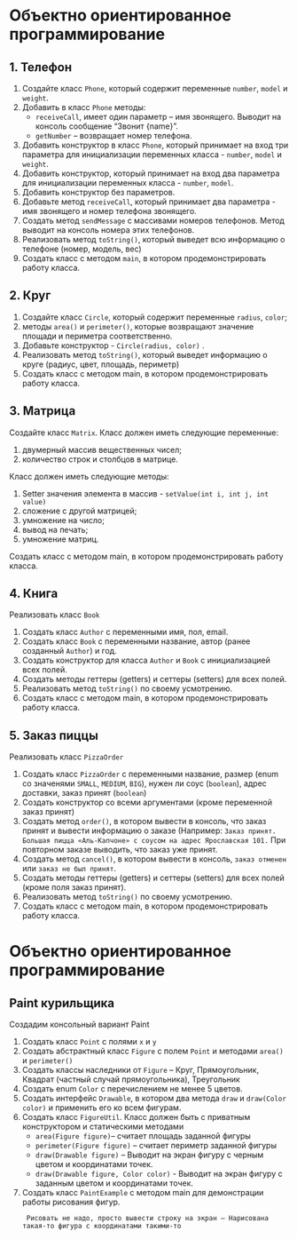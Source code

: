 # Объектно ориентированное программирование

## 1. Телефон

1. Создайте класс `Phone`, который содержит переменные `number`, `model` и `weight`.
2. Добавить в класс `Phone` методы:
   * `receiveCall`, имеет один параметр – имя звонящего. Выводит на консоль сообщение “Звонит {name}”.
   * `getNumber` – возвращает номер телефона.
3. Добавить конструктор в класс `Phone`, который принимает на вход три параметра для инициализации
   переменных класса - `number`, `model` и `weight`.
4. Добавить конструктор, который принимает на вход два параметра для инициализации переменных класса -
   `number`, `model`.
5. Добавить конструктор без параметров.
6. Добавьте метод `receiveCall`, который принимает два параметра - имя звонящего и номер телефона звонящего.
7. Создать метод `sendMessage` с массивами номеров телефонов. Метод выводит на консоль номера этих телефонов.
8. Реализовать метод `toString()`, который выведет всю информацию о телефоне (номер, модель, вес)
9. Создать класс с методом `main`, в котором продемонстрировать работу класса.

## 2. Круг

1. Создайте класс `Circle`, который содержит переменные `radius`, `color`;
2. методы `area()` и `perimeter()`, которые возвращают значение площади и периметра соответственно.
3. Добавьте конструктор - `Circle(radius, color)` .
4. Реализовать метод `toString()`, который выведет информацию о круге (радиус, цвет, площадь, периметр)
5. Создать класс с методом main, в котором продемонстрировать работу класса.

## 3. Матрица

Создайте класс `Matrix`. Класс должен иметь следующие переменные:
1. двумерный массив вещественных чисел;
2. количество строк и столбцов в матрице.

Класс должен иметь следующие методы:
1. Setter значения элемента в массив - `setValue(int i, int j, int value)`
2. сложение с другой матрицей;
3. умножение на число;
4. вывод на печать;
5. умножение матриц.

Создать класс с методом main, в котором продемонстрировать работу класса.

## 4. Книга
Реализовать класс `Book`
1.	Создать класс `Author` с переменными имя, пол, email.
2.	Создать класс `Book` с переменными название, автор (ранее созданный `Author`) и год.
3.	Создать конструктор для класса `Author` и `Book` c инициализацией всех полей.
4.	Создать методы геттеры (getters) и сеттеры (setters) для всех полей.
5.	Реализовать метод `toString()` по своему усмотрению.
6.	Создать класс с методом main, в котором продемонстрировать работу класса.

## 5. Заказ пиццы
Реализовать класс `PizzaOrder`
1. Создать класс `PizzaOrder` с переменными название, размер (enum со значенями `SMALL`, `MEDIUM`, `BIG`),
   нужен ли соус (`boolean`), адрес доставки, заказ принят (`boolean`)
2. Создать конструктор со всеми аргументами (кроме переменной заказ принят)
3. Создать метод `order()`, в котором вывести в консоль, что заказ принят и вывести информацию о заказе
   (Например: `Заказ принят. Большая пицца «Аль-Капчоне» с соусом на адрес Ярославская 101.`
   При повторном заказе выводить, что заказ уже принят.
4. Создать метод `cancel()`, в котором вывести в консоль, `заказ отменен` или `заказ не был принят`.
5. Создать методы геттеры (getters) и сеттеры (setters) для всех полей (кроме поля заказ принят).
6. Реализовать метод `toString()` по своему усмотрению.
7. Создать класс с методом main, в котором продемонстрировать работу класса.

# Объектно ориентированное программирование

## Paint курильщика

Создадим консольный вариант Paint

1) Создать класс `Point` с полями `x` и `y`
2) Создать абстрактный класс `Figure` c полем `Point` и методами `area()` и `perimeter()`
3) Создать классы наследники от `Figure` – Круг, Прямоугольник, Квадрат (частный случай прямоугольника), Треугольник
4) Создать enum `Color` с перечислением не менее 5 цветов.
5) Создать интерфейс `Drawable`, в котором два метода `draw` и `draw(Color color)` и применить его ко всем фигурам.
6) Создать класс `FigureUtil`. Класс должен быть с приватным конструктором и статическими методами
   - `area(Figure figure)`– считает площадь заданной фигуры
   - `perimeter(Figure figure)` – считает периметр заданной фигуры
   - `draw(Drawable figure)` – Выводит на экран фигуру с черным цветом и координатами точек.
   - `draw(Drawable figure, Color color)` - Выводит на экран фигуру с заданным цветом и координатами точек.
7) Создать класс `PaintExample` с методом main для демонстрации работы рисования фигур.
   ```
    Рисовать не надо, просто вывести строку на экран – Нарисована такая-то фигура с координатами такими-то
   ```
  